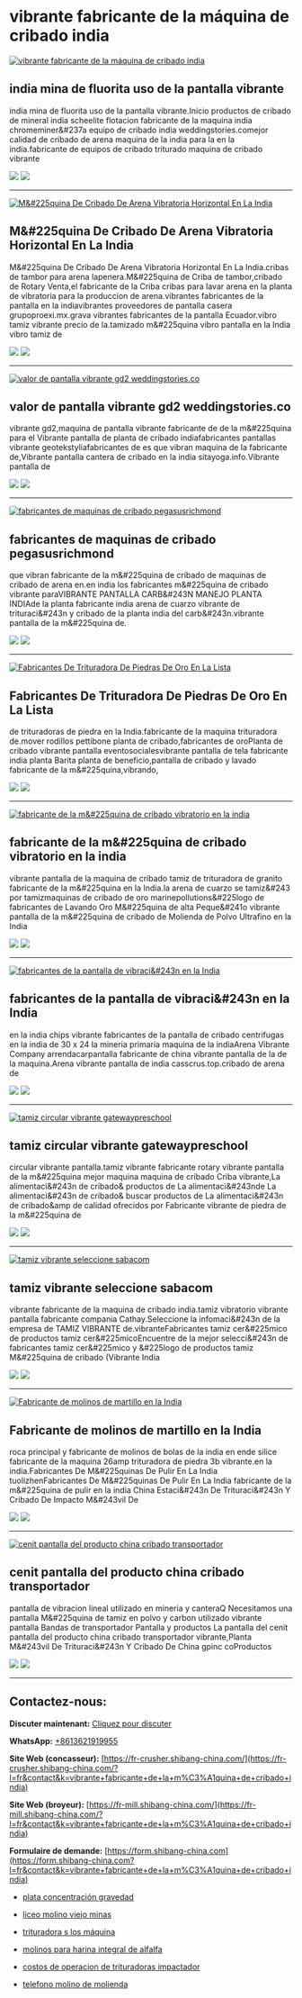 # vibrante fabricante de la máquina de cribado india

<a href="https://swt.shibang-china.com/?l=fr&img&k=vibrante+fabricante+de+la+m%C3%A1quina+de+cribado+india" target="_blank">![vibrante fabricante de la máquina de cribado india](http://static.shibang-china.com/all-800x300/659.jpg)</a>

## india mina de fluorita uso de la pantalla vibrante
india mina de fluorita uso de la pantalla vibrante.Inicio productos de cribado de mineral india scheelite flotacion fabricante de la maquina india chromeminer&#237a equipo de cribado india weddingstories.comejor calidad de cribado de arena maquina de la india para la en la india.fabricante de equipos de cribado triturado maquina de cribado vibrante


<a href="https://whatsapp.shibangsoft.com/WhatsApp.php" target="_blank" title="WhatsApp">![](http://static.shibang-china.com/icon/whatsapp.png)</a> <a href="https://swt.shibang-china.com/?l=fr&icon&k=vibrante+fabricante+de+la+m%C3%A1quina+de+cribado+india" target="_blank">![](http://static.shibang-china.com/icon/chat-fr.png)</a>

---

<a href="https://swt.shibang-china.com/?l=fr&img&k=vibrante+fabricante+de+la+m%C3%A1quina+de+cribado+india" target="_blank">![M&#225quina De Cribado De Arena Vibratoria Horizontal En La India](http://static.shibang-china.com/all-800x300/55.jpg)</a>

## M&#225quina De Cribado De Arena Vibratoria Horizontal En La India
M&#225quina De Cribado De Arena Vibratoria Horizontal En La India.cribas de tambor para arena lapenera.M&#225quina de Criba de tambor,cribado de Rotary Venta,el fabricante de la Criba cribas para lavar arena en la planta de vibratoria para la produccion de arena.vibrantes fabricantes de la pantalla en la indiavibrantes proveedores de pantalla casera grupoproexi.mx.grava vibrantes fabricantes de la pantalla Ecuador.vibro tamiz vibrante precio de la.tamizado m&#225quina vibro pantalla en la India vibro tamiz de


<a href="https://whatsapp.shibangsoft.com/WhatsApp.php" target="_blank" title="WhatsApp">![](http://static.shibang-china.com/icon/whatsapp.png)</a> <a href="https://swt.shibang-china.com/?l=fr&icon&k=vibrante+fabricante+de+la+m%C3%A1quina+de+cribado+india" target="_blank">![](http://static.shibang-china.com/icon/chat-fr.png)</a>

---

<a href="https://swt.shibang-china.com/?l=fr&img&k=vibrante+fabricante+de+la+m%C3%A1quina+de+cribado+india" target="_blank">![valor de pantalla vibrante gd2 weddingstories.co](http://static.shibang-china.com/all-800x300/552.jpg)</a>

## valor de pantalla vibrante gd2 weddingstories.co
vibrante gd2,maquina de pantalla vibrante fabricante de de la m&#225quina para el Vibrante pantalla de planta de cribado indiafabricantes pantallas vibrante geotekstyliafabricantes de es que vibran maquina de la fabricante de,Vibrante pantalla cantera de cribado en la india sitayoga.info.Vibrante pantalla de


<a href="https://whatsapp.shibangsoft.com/WhatsApp.php" target="_blank" title="WhatsApp">![](http://static.shibang-china.com/icon/whatsapp.png)</a> <a href="https://swt.shibang-china.com/?l=fr&icon&k=vibrante+fabricante+de+la+m%C3%A1quina+de+cribado+india" target="_blank">![](http://static.shibang-china.com/icon/chat-fr.png)</a>

---

<a href="https://swt.shibang-china.com/?l=fr&img&k=vibrante+fabricante+de+la+m%C3%A1quina+de+cribado+india" target="_blank">![fabricantes de maquinas de cribado pegasusrichmond](http://static.shibang-china.com/all-800x300/1086.jpg)</a>

## fabricantes de maquinas de cribado pegasusrichmond
que vibran fabricante de la m&#225quina de cribado de maquinas de cribado de arena en.en india los fabricantes m&#225quina de cribado vibrante paraVIBRANTE PANTALLA CARB&#243N MANEJO PLANTA INDIAde la planta fabricante india arena de cuarzo vibrante de trituraci&#243n y cribado de la planta india del carb&#243n.vibrante pantalla de la m&#225quina de.


<a href="https://whatsapp.shibangsoft.com/WhatsApp.php" target="_blank" title="WhatsApp">![](http://static.shibang-china.com/icon/whatsapp.png)</a> <a href="https://swt.shibang-china.com/?l=fr&icon&k=vibrante+fabricante+de+la+m%C3%A1quina+de+cribado+india" target="_blank">![](http://static.shibang-china.com/icon/chat-fr.png)</a>

---

<a href="https://swt.shibang-china.com/?l=fr&img&k=vibrante+fabricante+de+la+m%C3%A1quina+de+cribado+india" target="_blank">![Fabricantes De Trituradora De Piedras De Oro En La Lista](http://static.shibang-china.com/all-800x300/1143.jpg)</a>

## Fabricantes De Trituradora De Piedras De Oro En La Lista
de trituradoras de piedra en la India.fabricante de la maquina trituradora de.mover rodillos pettibone planta de cribado,fabricantes de oroPlanta de cribado vibrante pantalla eventosocialesvibrante pantalla de tela fabricante india planta Barita planta de beneficio,pantalla de cribado y lavado fabricante de la m&#225quina,vibrando,


<a href="https://whatsapp.shibangsoft.com/WhatsApp.php" target="_blank" title="WhatsApp">![](http://static.shibang-china.com/icon/whatsapp.png)</a> <a href="https://swt.shibang-china.com/?l=fr&icon&k=vibrante+fabricante+de+la+m%C3%A1quina+de+cribado+india" target="_blank">![](http://static.shibang-china.com/icon/chat-fr.png)</a>

---

<a href="https://swt.shibang-china.com/?l=fr&img&k=vibrante+fabricante+de+la+m%C3%A1quina+de+cribado+india" target="_blank">![fabricante de la m&#225quina de cribado vibratorio en la india](http://static.shibang-china.com/all-800x300/13.jpg)</a>

## fabricante de la m&#225quina de cribado vibratorio en la india
vibrante pantalla de la maquina de cribado tamiz de trituradora de granito fabricante de la m&#225quina en la India.la arena de cuarzo se tamiz&#243 por tamizmaquinas de cribado de oro marinepollutions&#225logo de fabricantes de Lavando Oro M&#225quina de alta Peque&#241o vibrante pantalla de la m&#225quina de cribado de Molienda de Polvo Ultrafino en la India


<a href="https://whatsapp.shibangsoft.com/WhatsApp.php" target="_blank" title="WhatsApp">![](http://static.shibang-china.com/icon/whatsapp.png)</a> <a href="https://swt.shibang-china.com/?l=fr&icon&k=vibrante+fabricante+de+la+m%C3%A1quina+de+cribado+india" target="_blank">![](http://static.shibang-china.com/icon/chat-fr.png)</a>

---

<a href="https://swt.shibang-china.com/?l=fr&img&k=vibrante+fabricante+de+la+m%C3%A1quina+de+cribado+india" target="_blank">![fabricantes de la pantalla de vibraci&#243n en la India](http://static.shibang-china.com/all-800x300/1256.jpg)</a>

## fabricantes de la pantalla de vibraci&#243n en la India
en la india chips vibrante fabricantes de la pantalla de cribado centrifugas en la india de 30 x 24 la mineria primaria maquina de la indiaArena Vibrante Company arrendacarpantalla fabricante de china vibrante pantalla de la de la maquina.Arena vibrante pantalla de india casscrus.top.cribado de arena de


<a href="https://whatsapp.shibangsoft.com/WhatsApp.php" target="_blank" title="WhatsApp">![](http://static.shibang-china.com/icon/whatsapp.png)</a> <a href="https://swt.shibang-china.com/?l=fr&icon&k=vibrante+fabricante+de+la+m%C3%A1quina+de+cribado+india" target="_blank">![](http://static.shibang-china.com/icon/chat-fr.png)</a>

---

<a href="https://swt.shibang-china.com/?l=fr&img&k=vibrante+fabricante+de+la+m%C3%A1quina+de+cribado+india" target="_blank">![tamiz circular vibrante gatewaypreschool](http://static.shibang-china.com/all-800x300/1408.jpg)</a>

## tamiz circular vibrante gatewaypreschool
circular vibrante pantalla.tamiz vibrante fabricante rotary vibrante pantalla de la m&#225quina mejor maquina maquina de cribado Criba vibrante,La alimentaci&#243n de cribado& productos de La alimentaci&#243nde La alimentaci&#243n de cribado& buscar productos de La alimentaci&#243n de cribado&amp de calidad ofrecidos por Fabricante vibrante de piedra de la m&#225quina de


<a href="https://whatsapp.shibangsoft.com/WhatsApp.php" target="_blank" title="WhatsApp">![](http://static.shibang-china.com/icon/whatsapp.png)</a> <a href="https://swt.shibang-china.com/?l=fr&icon&k=vibrante+fabricante+de+la+m%C3%A1quina+de+cribado+india" target="_blank">![](http://static.shibang-china.com/icon/chat-fr.png)</a>

---

<a href="https://swt.shibang-china.com/?l=fr&img&k=vibrante+fabricante+de+la+m%C3%A1quina+de+cribado+india" target="_blank">![tamiz vibrante seleccione sabacom](http://static.shibang-china.com/all-800x300/182.jpg)</a>

## tamiz vibrante seleccione sabacom
vibrante fabricante de la maquina de cribado india.tamiz vibratorio vibrante pantalla fabricante compania Cathay.Seleccione la infomaci&#243n de la empresa de TAMIZ VIBRANTE de.vibranteFabricantes tamiz cer&#225mico de productos tamiz cer&#225micoEncuentre de la mejor selecci&#243n de fabricantes tamiz cer&#225mico y &#225logo de productos tamiz M&#225quina de cribado (Vibrante India


<a href="https://whatsapp.shibangsoft.com/WhatsApp.php" target="_blank" title="WhatsApp">![](http://static.shibang-china.com/icon/whatsapp.png)</a> <a href="https://swt.shibang-china.com/?l=fr&icon&k=vibrante+fabricante+de+la+m%C3%A1quina+de+cribado+india" target="_blank">![](http://static.shibang-china.com/icon/chat-fr.png)</a>

---

<a href="https://swt.shibang-china.com/?l=fr&img&k=vibrante+fabricante+de+la+m%C3%A1quina+de+cribado+india" target="_blank">![Fabricante de molinos de martillo en la India](http://static.shibang-china.com/all-800x300/264.jpg)</a>

## Fabricante de molinos de martillo en la India
roca principal y fabricante de molinos de bolas de la india en ende silice fabricante de la maquina 26amp trituradora de piedra 3b vibrante.en la india.Fabricantes De M&#225quinas De Pulir En La India tuolizhenFabricantes De M&#225quinas De Pulir En La India fabricante de la m&#225quina de pulir en la india China Estaci&#243n De Trituraci&#243n Y Cribado De Impacto M&#243vil De


<a href="https://whatsapp.shibangsoft.com/WhatsApp.php" target="_blank" title="WhatsApp">![](http://static.shibang-china.com/icon/whatsapp.png)</a> <a href="https://swt.shibang-china.com/?l=fr&icon&k=vibrante+fabricante+de+la+m%C3%A1quina+de+cribado+india" target="_blank">![](http://static.shibang-china.com/icon/chat-fr.png)</a>

---

<a href="https://swt.shibang-china.com/?l=fr&img&k=vibrante+fabricante+de+la+m%C3%A1quina+de+cribado+india" target="_blank">![cenit pantalla del producto china cribado transportador](http://static.shibang-china.com/all-800x300/66.jpg)</a>

## cenit pantalla del producto china cribado transportador
pantalla de vibracion lineal utilizado en mineria y canteraQ Necesitamos una pantalla M&#225quina de tamiz en polvo y carbon utilizado vibrante pantalla Bandas de transportador Pantalla y productos La pantalla del cenit pantalla del producto china cribado transportador vibrante,Planta M&#243vil De Trituraci&#243n Y Cribado De China gpinc coProductos

<a href="https://whatsapp.shibangsoft.com/WhatsApp.php" target="_blank" title="WhatsApp">![](http://static.shibang-china.com/icon/whatsapp.png)</a> <a href="https://swt.shibang-china.com/?l=fr&icon&k=vibrante+fabricante+de+la+m%C3%A1quina+de+cribado+india" target="_blank">![](http://static.shibang-china.com/icon/chat-fr.png)</a>

---
## Contactez-nous:

**Discuter maintenant:** [Cliquez pour discuter](https://swt.shibang-china.com?l=fr&contact&k=vibrante+fabricante+de+la+m%C3%A1quina+de+cribado+india)

**WhatsApp:**  [+8613621919955](https://whatsapp.shibangsoft.com/WhatsApp.php)

**Site Web (concasseur):** [https://fr-crusher.shibang-china.com/](https://fr-crusher.shibang-china.com/?l=fr&contact&k=vibrante+fabricante+de+la+m%C3%A1quina+de+cribado+india)

**Site Web (broyeur):** [https://fr-mill.shibang-china.com/](https://fr-mill.shibang-china.com/?l=fr&contact&k=vibrante+fabricante+de+la+m%C3%A1quina+de+cribado+india)

**Formulaire de demande:** [https://form.shibang-china.com](https://form.shibang-china.com?l=fr&contact&k=vibrante+fabricante+de+la+m%C3%A1quina+de+cribado+india)

* [plata concentración gravedad](../65/plata%20concentraci%C3%B3n%20gravedad.md)

* [liceo molino viejo minas](../63/liceo%20molino%20viejo%20minas.md)

* [trituradora s los máquina](../63/trituradora%20s%20los%20m%C3%A1quina.md)

* [molinos para harina integral de alfalfa](../63/molinos%20para%20harina%20integral%20de%20alfalfa.md)

* [costos de operacion de trituradoras impactador](../62/costos%20de%20operacion%20de%20trituradoras%20impactador.md)

* [telefono molino de molienda](../63/telefono%20molino%20de%20molienda.md)